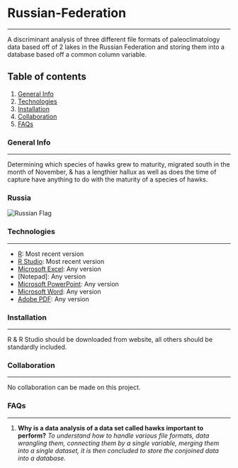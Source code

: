 # Russian-Federation
***
A discriminant analysis of three different file formats of paleoclimatology data based off of 2 lakes in the Russian Federation and storing them into a database based off a common column variable.
## Table of contents
1. [General Info](#general-info)
2. [Technologies](#technologies)
3. [Installation](#installation)
4. [Collaboration](#collaboration)
5. [FAQs](#faqs)
### General Info
***
Determining which species of hawks grew to maturity, migrated south in the month of November, & has a lengthier hallux as well as does the time of capture have anything to do with the maturity of a species of hawks.
### Russia
![Russian Flag](https://p7.hiclipart.com/preview/101/99/735/russian-empire-soviet-union-flag-of-russia-clip-art-russia.jpg)
### Technologies
***
* [R](https://www.r-project.org/): Most recent version
* [R Studio](https://www.rstudio.com/): Most recent version
* [Microsoft Excel](https://www.microsoft.com/en-us/): Any version
* [Notepad]: Any version
* [Microsoft PowerPoint](https://www.microsoft.com/en-us/): Any version
* [Microsoft Word](https://www.microsoft.com/en-us/): Any version
* [Adobe PDF](https://acrobat.adobe.com/us/en/acrobat/pdf-reader.html): Any version
### Installation
***
R & R Studio should be downloaded from website, all others should be standardly included.
### Collaboration
***
No collaboration can be made on this project.
### FAQs
***
1. **Why is a data analysis of a data set called hawks important to perform?**
_To understand how to handle various file formats, data wrangling them, connecting them by a single variable, merging them into a single dataset, it is then concluded to store the conjoined data into a database._
